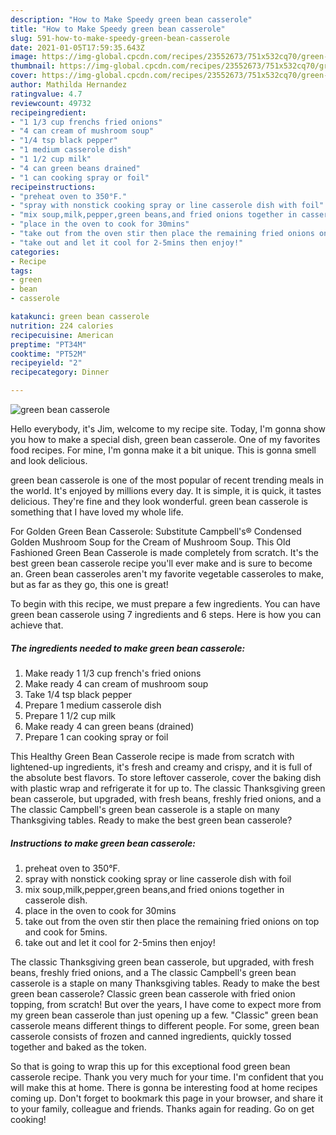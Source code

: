 ```yaml
---
description: "How to Make Speedy green bean casserole"
title: "How to Make Speedy green bean casserole"
slug: 591-how-to-make-speedy-green-bean-casserole
date: 2021-01-05T17:59:35.643Z
image: https://img-global.cpcdn.com/recipes/23552673/751x532cq70/green-bean-casserole-recipe-main-photo.jpg
thumbnail: https://img-global.cpcdn.com/recipes/23552673/751x532cq70/green-bean-casserole-recipe-main-photo.jpg
cover: https://img-global.cpcdn.com/recipes/23552673/751x532cq70/green-bean-casserole-recipe-main-photo.jpg
author: Mathilda Hernandez
ratingvalue: 4.7
reviewcount: 49732
recipeingredient:
- "1 1/3 cup frenchs fried onions"
- "4 can cream of mushroom soup"
- "1/4 tsp black pepper"
- "1 medium casserole dish"
- "1 1/2 cup milk"
- "4 can green beans drained"
- "1 can cooking spray or foil"
recipeinstructions:
- "preheat oven to 350°F."
- "spray with nonstick cooking spray or line casserole dish with foil"
- "mix soup,milk,pepper,green beans,and fried onions together in casserole dish."
- "place in the oven to cook for 30mins"
- "take out from the oven stir then place the remaining fried onions on top and cook for 5mins."
- "take out and let it cool for 2-5mins then enjoy!"
categories:
- Recipe
tags:
- green
- bean
- casserole

katakunci: green bean casserole 
nutrition: 224 calories
recipecuisine: American
preptime: "PT34M"
cooktime: "PT52M"
recipeyield: "2"
recipecategory: Dinner

---
```



![green bean casserole](https://img-global.cpcdn.com/recipes/23552673/751x532cq70/green-bean-casserole-recipe-main-photo.jpg)

Hello everybody, it's Jim, welcome to my recipe site. Today, I'm gonna show you how to make a special dish, green bean casserole. One of my favorites food recipes. For mine, I'm gonna make it a bit unique. This is gonna smell and look delicious.

green bean casserole is one of the most popular of recent trending meals in the world. It's enjoyed by millions every day. It is simple, it is quick, it tastes delicious. They're fine and they look wonderful. green bean casserole is something that I have loved my whole life.

For Golden Green Bean Casserole: Substitute Campbell&#39;s® Condensed Golden Mushroom Soup for the Cream of Mushroom Soup. This Old Fashioned Green Bean Casserole is made completely from scratch. It&#39;s the best green bean casserole recipe you&#39;ll ever make and is sure to become an. Green bean casseroles aren&#39;t my favorite vegetable casseroles to make, but as far as they go, this one is great!


To begin with this recipe, we must prepare a few ingredients. You can have green bean casserole using 7 ingredients and 6 steps. Here is how you can achieve that.

<!--inarticleads1-->

##### The ingredients needed to make green bean casserole:

1. Make ready 1 1/3 cup french&#39;s fried onions
1. Make ready 4 can cream of mushroom soup
1. Take 1/4 tsp black pepper
1. Prepare 1 medium casserole dish
1. Prepare 1 1/2 cup milk
1. Make ready 4 can green beans (drained)
1. Prepare 1 can cooking spray or foil


This Healthy Green Bean Casserole recipe is made from scratch with lightened-up ingredients, it&#39;s fresh and creamy and crispy, and it is full of the absolute best flavors. To store leftover casserole, cover the baking dish with plastic wrap and refrigerate it for up to. The classic Thanksgiving green bean casserole, but upgraded, with fresh beans, freshly fried onions, and a The classic Campbell&#39;s green bean casserole is a staple on many Thanksgiving tables. Ready to make the best green bean casserole? 

<!--inarticleads2-->

##### Instructions to make green bean casserole:

1. preheat oven to 350°F.
1. spray with nonstick cooking spray or line casserole dish with foil
1. mix soup,milk,pepper,green beans,and fried onions together in casserole dish.
1. place in the oven to cook for 30mins
1. take out from the oven stir then place the remaining fried onions on top and cook for 5mins.
1. take out and let it cool for 2-5mins then enjoy!


The classic Thanksgiving green bean casserole, but upgraded, with fresh beans, freshly fried onions, and a The classic Campbell&#39;s green bean casserole is a staple on many Thanksgiving tables. Ready to make the best green bean casserole? Classic green bean casserole with fried onion topping, from scratch! But over the years, I have come to expect more from my green bean casserole than just opening up a few. &#34;Classic&#34; green bean casserole means different things to different people. For some, green bean casserole consists of frozen and canned ingredients, quickly tossed together and baked as the token. 

So that is going to wrap this up for this exceptional food green bean casserole recipe. Thank you very much for your time. I'm confident that you will make this at home. There is gonna be interesting food at home recipes coming up. Don't forget to bookmark this page in your browser, and share it to your family, colleague and friends. Thanks again for reading. Go on get cooking!
